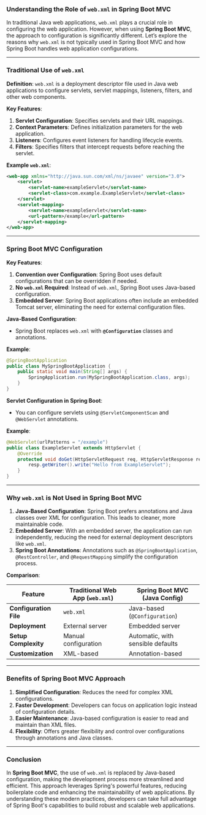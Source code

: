 ### Understanding the Role of `web.xml` in Spring Boot MVC

In traditional Java web applications, `web.xml` plays a crucial role in configuring the web application. However, when using **Spring Boot MVC**, the approach to configuration is significantly different. Let’s explore the reasons why `web.xml` is not typically used in Spring Boot MVC and how Spring Boot handles web application configurations.

---

### **Traditional Use of `web.xml`**

**Definition**:
`web.xml` is a deployment descriptor file used in Java web applications to configure servlets, servlet mappings, listeners, filters, and other web components.

**Key Features**:
1. **Servlet Configuration**: Specifies servlets and their URL mappings.
2. **Context Parameters**: Defines initialization parameters for the web application.
3. **Listeners**: Configures event listeners for handling lifecycle events.
4. **Filters**: Specifies filters that intercept requests before reaching the servlet.

**Example `web.xml`**:
```xml
<web-app xmlns="http://java.sun.com/xml/ns/javaee" version="3.0">
    <servlet>
        <servlet-name>exampleServlet</servlet-name>
        <servlet-class>com.example.ExampleServlet</servlet-class>
    </servlet>
    <servlet-mapping>
        <servlet-name>exampleServlet</servlet-name>
        <url-pattern>/example</url-pattern>
    </servlet-mapping>
</web-app>
```

---

### **Spring Boot MVC Configuration**

**Key Features**:
1. **Convention over Configuration**: Spring Boot uses default configurations that can be overridden if needed.
2. **No `web.xml` Required**: Instead of `web.xml`, Spring Boot uses Java-based configuration.
3. **Embedded Server**: Spring Boot applications often include an embedded Tomcat server, eliminating the need for external configuration files.

**Java-Based Configuration**:
- Spring Boot replaces `web.xml` with **`@Configuration`** classes and annotations.

**Example**:
```java
@SpringBootApplication
public class MySpringBootApplication {
    public static void main(String[] args) {
        SpringApplication.run(MySpringBootApplication.class, args);
    }
}
```

**Servlet Configuration in Spring Boot**:
- You can configure servlets using `@ServletComponentScan` and `@WebServlet` annotations.

**Example**:
```java
@WebServlet(urlPatterns = "/example")
public class ExampleServlet extends HttpServlet {
    @Override
    protected void doGet(HttpServletRequest req, HttpServletResponse resp) throws ServletException, IOException {
        resp.getWriter().write("Hello from ExampleServlet");
    }
}
```

---

### **Why `web.xml` is Not Used in Spring Boot MVC**

1. **Java-Based Configuration**: Spring Boot prefers annotations and Java classes over XML for configuration. This leads to cleaner, more maintainable code.
2. **Embedded Server**: With an embedded server, the application can run independently, reducing the need for external deployment descriptors like `web.xml`.
3. **Spring Boot Annotations**: Annotations such as `@SpringBootApplication`, `@RestController`, and `@RequestMapping` simplify the configuration process.

**Comparison**:

| Feature                | Traditional Web App (`web.xml`) | Spring Boot MVC (Java Config)     |
|------------------------|---------------------------------|-----------------------------------|
| **Configuration File** | `web.xml`                       | Java-based (`@Configuration`)    |
| **Deployment**         | External server                 | Embedded server                  |
| **Setup Complexity**   | Manual configuration            | Automatic, with sensible defaults|
| **Customization**      | XML-based                       | Annotation-based                 |

---

### **Benefits of Spring Boot MVC Approach**

1. **Simplified Configuration**: Reduces the need for complex XML configurations.
2. **Faster Development**: Developers can focus on application logic instead of configuration details.
3. **Easier Maintenance**: Java-based configuration is easier to read and maintain than XML files.
4. **Flexibility**: Offers greater flexibility and control over configurations through annotations and Java classes.

---

### **Conclusion**

In **Spring Boot MVC**, the use of `web.xml` is replaced by Java-based configuration, making the development process more streamlined and efficient. This approach leverages Spring's powerful features, reducing boilerplate code and enhancing the maintainability of web applications. By understanding these modern practices, developers can take full advantage of Spring Boot's capabilities to build robust and scalable web applications.